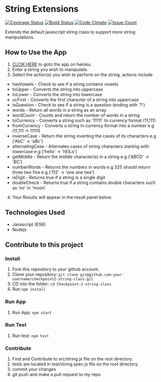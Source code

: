 
# String Extensions
[![Coverage Status](https://coveralls.io/repos/github/andela-uenabulele/checkpoint2-string-class/badge.svg?branch=develop)](https://coveralls.io/github/andela-uenabulele/checkpoint2-string-class?branch=develop)
[![Build Status](https://travis-ci.org/andela-uenabulele/checkpoint2-string-class.svg?branch=develop)](https://travis-ci.org/andela-uenabulele/checkpoint2-string-class)
[![Code Climate](https://codeclimate.com/repos/5856fc2d6ebe8000760035df/badges/1ab4a205c8d50babf41e/gpa.svg)](https://codeclimate.com/repos/5856fc2d6ebe8000760035df/feed)
[![Issue Count](https://codeclimate.com/repos/5856fc2d6ebe8000760035df/badges/1ab4a205c8d50babf41e/issue_count.svg)](https://codeclimate.com/repos/5856fc2d6ebe8000760035df/feed)

Extends the default javascript string class to support more string manipulations.

## How to Use the App
1. [CLCIK HERE](https://stringclass-app.herokuapp.com/) to goto the app on heroku.
2. Enter a string you wish to manipulate.
3. Select the action(s) you wish to perform on the string.
actions include
  - hasVowels - Check to see if a string contains vowels
  - toUpper - Converts the string into uppercase
  - toLower - Converts the string into lowercase
  - ucFirst - Converts the first character of a string into uppercase
  - isQuestion - Check to see if a string is a question (ending with '?')
  - words - Return all words in a string as an array
  - wordCount - Counts and return the number of words in a string
  - toCurrency - Converts a string such as '11111` to currency format (11,111)
  - fromCurrency - Converts a string in currency format into a number e.g (11,111 -> 11111)
  - inverseCase - Return the string inverting the cases of its characters e.g ('AbC' -> 'aBc')
  - alternatingCase - Alternates cases of string characters starting with lowercase e.g ('hello' -> 'hElLo')
  - getMiddle - Return the middle character(s) in a string e.g ('ABCD' -> 'BC')
  - numberWords - Returns the numbers in words e.g 325 should return three two five e.g ('112' -> 'one one two')
  - isDigit - Returns true if a string is a single digit
  - doubleCheck - Returns true if a string contains double characters such as 'oo' in 'moon'

4. Your Results will appear in the result panel below.

## Technologies Used
- Javascript (ES6)
- Nodejs

## Contribute to this project
### Install
1. Fork this repository to your github account.
1. Clone your repository: `git clone git@github.com:your-username/checkpoint2-string-class.git`
1. CD into the folder: `cd Checkpoint-2-string-class`
1. Run `npm install`

### Run App
1. Run App: `npm start`

### Run Test
1. Run test: `npm test`

### Contribute
1. Find and Contribute to src/string.js file on the root directory.
2. tests are located in test/string.spec.js file on the root directory.
3. commit your changes
4. git push and make a pull request to my repo

